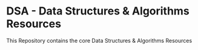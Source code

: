 # DSA - Data Structures & Algorithms Resources
This Repository contains the core Data Structures &amp; Algorithms Resources
